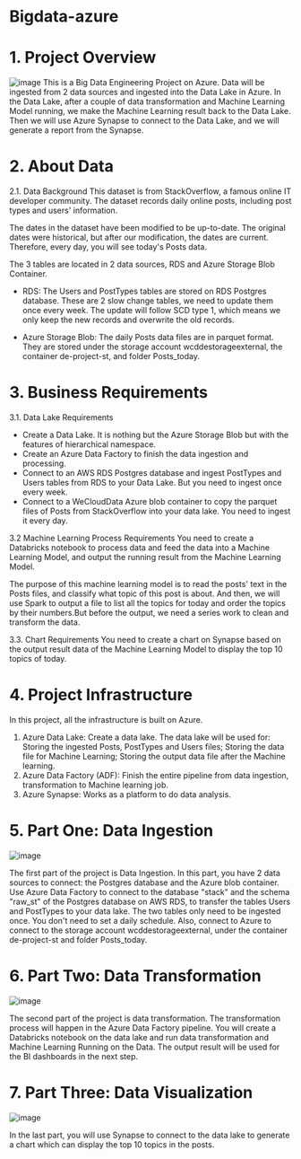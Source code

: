 # Bigdata-azure
# 1. Project Overview
![image](https://github.com/ssq-94/Bigdata-azure/assets/78969075/23fe8021-e573-4051-9893-96955279bcb7)
This is a Big Data Engineering Project on Azure. Data will be ingested from 2 data sources and ingested into the Data Lake in Azure. In the Data Lake, after a couple of data transformation and Machine Learning Model running, we make the Machine Learning result back to the Data Lake. Then we will use Azure Synapse to connect to the Data Lake, and we will generate a report from the Synapse.

# 2. About Data
2.1. Data Background
This dataset is from StackOverflow, a famous online IT developer community. The dataset records daily online posts, including post types and users' information.

The dates in the dataset have been modified to be up-to-date. The original dates were historical, but after our modification, the dates are current. Therefore, every day, you will see today's Posts data.

The 3 tables are located in 2 data sources, RDS and Azure Storage Blob Container.

- RDS: The Users and PostTypes tables are stored on RDS Postgres database. These are 2 slow change tables, we need to update them once every week. The update will follow SCD type 1, which means we only keep the new records and overwrite the old records.

- Azure Storage Blob: The daily Posts data files are in parquet format. They are stored under the storage account wcddestorageexternal, the container de-project-st, and folder Posts_today.

# 3. Business Requirements
   
3.1. Data Lake Requirements
- Create a Data Lake. It is nothing but the Azure Storage Blob but with the features of hierarchical namespace.
- Create an Azure Data Factory to finish the data ingestion and processing.
- Connect to an AWS RDS Postgres database and ingest PostTypes and Users tables from RDS to your Data Lake. But you need to ingest once every week.
- Connect to a WeCloudData Azure blob container to copy the parquet files of Posts from StackOverflow into your data lake. You need to ingest it every day.

3.2 Machine Learning Process Requirements
You need to create a Databricks notebook to process data and feed the data into a Machine Learning Model, and output the running result from the Machine Learning Model.

The purpose of this machine learning model is to read the posts' text in the Posts files, and classify what topic of this post is about. And then, we will use Spark to output a file to list all the topics for today and order the topics by their numbers.But before the output, we need a series work to clean and transform the data.


3.3. Chart Requirements
You need to create a chart on Synapse based on the output result data of the Machine Learning Model to display the top 10 topics of today.

# 4. Project Infrastructure
In this project, all the infrastructure is built on Azure.

1. Azure Data Lake: Create a data lake. The data lake will be used for: Storing the ingested Posts, PostTypes and Users files; Storing the data file for Machine Learning; Storing the output data file after the Machine learning.
2. Azure Data Factory (ADF): Finish the entire pipeline from data ingestion, transformation to Machine learning job.
3. Azure Synapse: Works as a platform to do data analysis.

# 5. Part One: Data Ingestion

![image](https://github.com/ssq-94/Bigdata-azure/assets/78969075/80bf476a-a731-49ab-bd05-8a3690db9334)

The first part of the project is Data Ingestion. In this part, you have 2 data sources to connect: the Postgres database and the Azure blob container. Use Azure Data Factory to connect to the database "stack" and the schema "raw_st" of the Postgres database on AWS RDS, to transfer the tables Users and PostTypes to your data lake. The two tables only need to be ingested once. You don't need to set a daily schedule. Also, connect to Azure to connect to the storage account wcddestorageexternal, under the container de-project-st and folder Posts_today.

# 6. Part Two: Data Transformation

![image](https://github.com/ssq-94/Bigdata-azure/assets/78969075/376244e6-d203-4ac8-8d3d-e2f03a0603e7)

The second part of the project is data transformation. The transformation process will happen in the Azure Data Factory pipeline. You will create a Databricks notebook on the data lake and run data transformation and Machine Learning Running on the Data. The output result will be used for the BI dashboards in the next step.

# 7. Part Three: Data Visualization

![image](https://github.com/ssq-94/Bigdata-azure/assets/78969075/230ad4f3-aefa-43a9-ad6a-48c5cdc1756e)

In the last part, you will use Synapse to connect to the data lake to generate a chart which can display the top 10 topics in the posts.

